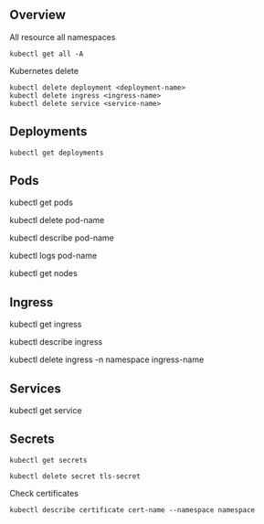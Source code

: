 ## Overview

All resource all namespaces

`kubectl get all -A`

Kubernetes delete

```
kubectl delete deployment <deployment-name>
kubectl delete ingress <ingress-name>
kubectl delete service <service-name>
```

## Deployments

`kubectl get deployments`

## Pods

kubectl get pods

kubectl delete pod-name

kubectl describe pod-name

kubectl logs pod-name

kubectl get nodes

## Ingress

kubectl get ingress

kubectl describe ingress

kubectl delete ingress -n namespace ingress-name

## Services

kubectl get service

## Secrets

`kubectl get secrets`

`kubectl delete secret tls-secret`

Check certificates

`kubectl describe certificate cert-name --namespace namespace`
